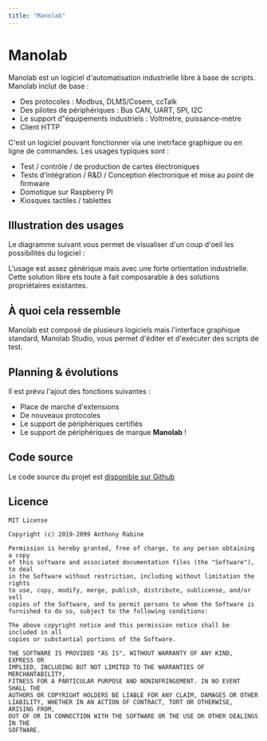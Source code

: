 ```yaml
---
title: "Manolab"
---
```



# Manolab

Manolab est un logiciel d'automatisation industrielle libre à base de scripts. Manolab inclut de base : 

- Des protocoles : Modbus, DLMS/Cosem, ccTalk
- Des pilotes de périphériques : Bus CAN, UART, SPI, I2C
- Le support d"équipements industriels : Voltmètre, puissance-mètre
- Client HTTP 

C'est un logiciel pouvant fonctionner via une inetrface graphique ou en ligne de commandes. Les usages typiques sont :

- Test / contrôle / de production de cartes électroniques
- Tests d'intégration / R&D / Conception électronique et mise au point de firmware
- Domotique sur Raspberry PI
- Kiosques tactiles / tablettes

## Illustration des usages

Le diagramme suivant vous permet de visualiser d'un coup d'oeil les possibilités du logiciel :

L'usage est assez générique mais avec une forte ortientation industrielle. Cette solution libre ets toute à fait composarable à des solutions propriétaires existantes.

## À quoi cela ressemble

Manolab est composé de plusieurs logiciels mais l'interface graphique standard, Manolab Studio, vous permet d'éditer et d'exécuter des scripts de test.


## Planning & évolutions

Il est prévu l'ajout des fonctions suivantes :

- Place de marché d'extensions
- De nouveaux protocoles
- Le support de périphériques certifiés
- Le support de périphériques de marque **Manolab** !


## Code source

Le code source du projet est [disponible sur Github](https://github.com/manolab-project)


## Licence

```
MIT License

Copyright (c) 2019-2099 Anthony Rabine

Permission is hereby granted, free of charge, to any person obtaining a copy
of this software and associated documentation files (the "Software"), to deal
in the Software without restriction, including without limitation the rights
to use, copy, modify, merge, publish, distribute, sublicense, and/or sell
copies of the Software, and to permit persons to whom the Software is
furnished to do so, subject to the following conditions:

The above copyright notice and this permission notice shall be included in all
copies or substantial portions of the Software.

THE SOFTWARE IS PROVIDED "AS IS", WITHOUT WARRANTY OF ANY KIND, EXPRESS OR
IMPLIED, INCLUDING BUT NOT LIMITED TO THE WARRANTIES OF MERCHANTABILITY,
FITNESS FOR A PARTICULAR PURPOSE AND NONINFRINGEMENT. IN NO EVENT SHALL THE
AUTHORS OR COPYRIGHT HOLDERS BE LIABLE FOR ANY CLAIM, DAMAGES OR OTHER
LIABILITY, WHETHER IN AN ACTION OF CONTRACT, TORT OR OTHERWISE, ARISING FROM,
OUT OF OR IN CONNECTION WITH THE SOFTWARE OR THE USE OR OTHER DEALINGS IN THE
SOFTWARE.
```
